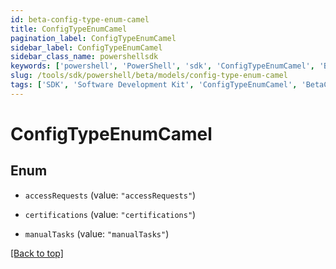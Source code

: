 ```yaml
---
id: beta-config-type-enum-camel
title: ConfigTypeEnumCamel
pagination_label: ConfigTypeEnumCamel
sidebar_label: ConfigTypeEnumCamel
sidebar_class_name: powershellsdk
keywords: ['powershell', 'PowerShell', 'sdk', 'ConfigTypeEnumCamel', 'BetaConfigTypeEnumCamel'] 
slug: /tools/sdk/powershell/beta/models/config-type-enum-camel
tags: ['SDK', 'Software Development Kit', 'ConfigTypeEnumCamel', 'BetaConfigTypeEnumCamel']
---
```



# ConfigTypeEnumCamel

## Enum


* `accessRequests` (value: `"accessRequests"`)

* `certifications` (value: `"certifications"`)

* `manualTasks` (value: `"manualTasks"`)


[[Back to top]](#) 

